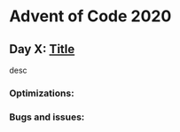 # Advent of Code 2020

## Day X: [Title](https://adventofcode.com/2020/day/X)
desc
### Optimizations:
### Bugs and issues:
